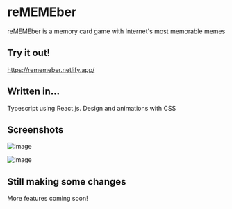# reMEMEber

reMEMEber is a memory card game with Internet's most memorable memes

## Try it out!

https://rememeber.netlify.app/

## Written in...
Typescript using React.js. Design and animations with CSS

## Screenshots

![image](https://github.com/user-attachments/assets/78a87507-80ba-4f74-86d8-effe1956fef5)

![image](https://github.com/user-attachments/assets/507b082e-aa26-4cb6-a9e0-227eb05374da)


## Still making some changes
More features coming soon!
